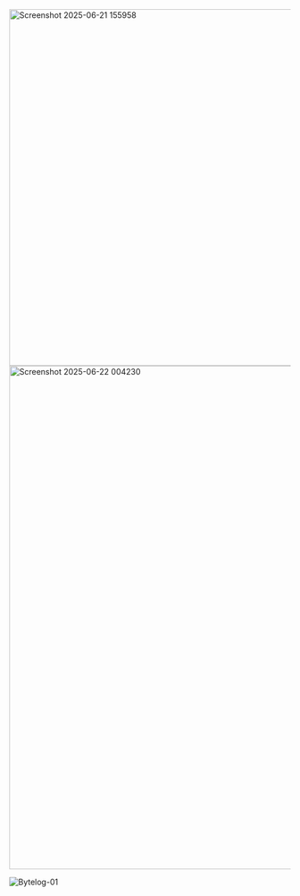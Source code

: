 <img width="638" alt="Screenshot 2025-06-21 155958" src="https://github.com/user-attachments/assets/3ca21839-1485-4fb2-b7cb-c210a87bfae6" />

<img width="901" alt="Screenshot 2025-06-22 004230" src="https://github.com/user-attachments/assets/633e8f21-f135-41ef-bce8-c2e44e06e050" />

![Bytelog-01](https://github.com/user-attachments/assets/a61f1ce7-7602-43a2-9473-78fa03a508dc)





















